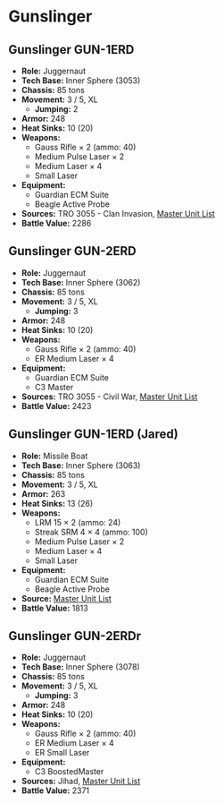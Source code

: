 # Gunslinger
## Gunslinger GUN-1ERD
- **Role:** Juggernaut
- **Tech Base:** Inner Sphere (3053)
- **Chassis:** 85 tons
- **Movement:** 3 / 5, XL
  - **Jumping:** 2
- **Armor:** 248
- **Heat Sinks:** 10 (20)
- **Weapons:**
  - Gauss Rifle × 2 (ammo: 40)
  - Medium Pulse Laser × 2
  - Medium Laser × 4
  - Small Laser
- **Equipment:**
  - Guardian ECM Suite
  - Beagle Active Probe
- **Sources:** TRO 3055 - Clan Invasion, [Master Unit List](http://masterunitlist.info/Unit/Details/1347/gunslinger-gun-1erd)
- **Battle Value:** 2286

## Gunslinger GUN-2ERD
- **Role:** Juggernaut
- **Tech Base:** Inner Sphere (3062)
- **Chassis:** 85 tons
- **Movement:** 3 / 5, XL
  - **Jumping:** 3
- **Armor:** 248
- **Heat Sinks:** 10 (20)
- **Weapons:**
  - Gauss Rifle × 2 (ammo: 40)
  - ER Medium Laser × 4
- **Equipment:**
  - Guardian ECM Suite
  - C3 Master
- **Sources:** TRO 3055 - Civil War, [Master Unit List](http://masterunitlist.info/Unit/Details/1349/gunslinger-gun-2erd)
- **Battle Value:** 2423

## Gunslinger GUN-1ERD (Jared)
- **Role:** Missile Boat
- **Tech Base:** Inner Sphere (3063)
- **Chassis:** 85 tons
- **Movement:** 3 / 5, XL
- **Armor:** 263
- **Heat Sinks:** 13 (26)
- **Weapons:**
  - LRM 15 × 2 (ammo: 24)
  - Streak SRM 4 × 4 (ammo: 100)
  - Medium Pulse Laser × 2
  - Medium Laser × 4
  - Small Laser
- **Equipment:**
  - Guardian ECM Suite
  - Beagle Active Probe
- **Source:** [Master Unit List](http://masterunitlist.info/Unit/Details/1348/gunslinger-gun-1erd-jared)
- **Battle Value:** 1813

## Gunslinger GUN-2ERDr
- **Role:** Juggernaut
- **Tech Base:** Inner Sphere (3078)
- **Chassis:** 85 tons
- **Movement:** 3 / 5, XL
  - **Jumping:** 3
- **Armor:** 248
- **Heat Sinks:** 10 (20)
- **Weapons:**
  - Gauss Rifle × 2 (ammo: 40)
  - ER Medium Laser × 4
  - ER Small Laser
- **Equipment:**
  - C3 BoostedMaster
- **Sources:** Jihad, [Master Unit List](http://masterunitlist.info/Unit/Details/1350/gunslinger-gun-2erdr)
- **Battle Value:** 2371


